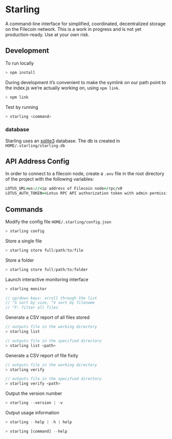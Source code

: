 # Starling

A command-line interface for simplified, coordinated, decentralized storage on the Filecoin network. This is a work in progress and is not yet production-ready. Use at your own risk.


## Development

To run locally

```js
> npm install
```

During development it’s convenient to make the symlink on our path point to the index.js we’re actually working on, using `npm link`.

```js
> npm link
```

Test by running

```js
> starling <command>
```

### database

Starling uses an [sqlite3](https://www.npmjs.com/package/sqlite3) database. The db is created in `HOME/.starling/starling.db`

## API Address Config

In order to connect to a filecoin node, create a `.env` file in the root directory of the project with the following variables:

```j
LOTUS_URL=ws://<ip address of Filecoin node>/rpc/v0
LOTUS_AUTH_TOKEN=<Lotus RPC API authorization token with admin permissions>
```

## Commands

Modify the config file `HOME/.starling/config.json`

```js
> starling config
```

Store a single file

```js
> starling store full/path/to/file
```

Store a folder

```js
> starling store full/path/to/folder
```

Launch interactive monitoring interface

```js
> starling monitor

// up/down keys: scroll through the list
// ^S sort by size, ^V sort by filename
// ^F: filter all files
```

Generate a CSV report of all files stored

```js
// outputs file in the working directory
> starling list

// outputs file in the specified directory
> starling list <path>
```

Generate a CSV report of file fixity

```js
// outputs file in the working directory
> starling verify

// outputs file in the specified directory
> starling verify <path>
```

Output the version number

```js
> starling --version | -v
```

Output usage information

```js
> starling --help | -h | help

> starling [command] --help
```
